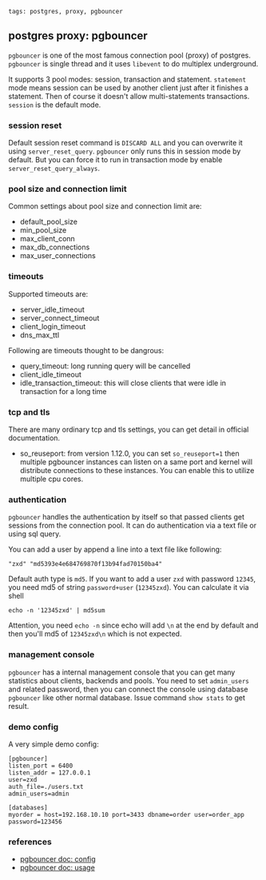 ```metadata
tags: postgres, proxy, pgbouncer
```

## postgres proxy: pgbouncer
`pgbouncer` is one of the most famous connection pool (proxy) of postgres. `pgbouncer`
 is single thread and it uses `libevent` to do multiplex underground.

It supports 3 pool modes: session, transaction and statement. `statement` mode means
 session can be used by another client just after it finishes a statement. Then of
 course it doesn't allow multi-statements transactions. `session` is the default mode.

### session reset
Default session reset command is `DISCARD ALL` and you can overwrite it using
 `server_reset_query`. `pgbouncer` only runs this in session mode by default.
 But you can force it to run in transaction mode by enable `server_reset_query_always`.

### pool size and connection limit
Common settings about pool size and connection limit are:

- default_pool_size
- min_pool_size
- max_client_conn
- max_db_connections
- max_user_connections

### timeouts
Supported timeouts are:

- server_idle_timeout
- server_connect_timeout
- client_login_timeout
- dns_max_ttl

Following are timeouts thought to be dangrous:

- query_timeout: long running query will be cancelled
- client_idle_timeout
- idle_transaction_timeout: this will close clients that were idle in transaction for a long time

### tcp and tls
There are many ordinary tcp and tls settings, you can get detail in official
 documentation.

- so_reuseport: from version 1.12.0, you can set `so_reuseport=1` then multiple pgbouncer
 instances can listen on a same port and kernel will distribute connections to these
 instances. You can enable this to utilize multiple cpu cores.

### authentication
`pgbouncer` handles the authentication by itself so that passed clients get sessions from
 the connection pool. It can do authentication via a text file or using sql query.

You can add a user by append a line into a text file like following:

    "zxd" "md5393e4e684769870f13b94fad70150ba4"

Default auth type is `md5`. If you want to add a user `zxd` with password `12345`, you need
 md5 of string `password+user` (`12345zxd`). You can calculate it via shell

    echo -n '12345zxd' | md5sum

Attention, you need `echo -n` since echo will add `\n` at the end by default and then you'll
 md5 of `12345zxd\n` which is not expected.

### management console
`pgbouncer` has a internal management console that you can get many statistics about
 clients, backends and pools. You need to set `admin_users` and related password, then
 you can connect the console using database `pgbouncer` like other normal database. Issue
 command `show stats` to get result.

### demo config
A very simple demo config:

```
[pgbouncer]
listen_port = 6400
listen_addr = 127.0.0.1
user=zxd
auth_file=./users.txt
admin_users=admin

[databases]
myorder = host=192.168.10.10 port=3433 dbname=order user=order_app password=123456
```

### references
- [pgbouncer doc: config](https://www.pgbouncer.org/config.html)
- [pgbouncer doc: usage](https://www.pgbouncer.org/usage.html)
